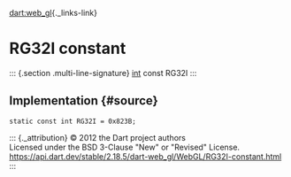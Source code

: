 [dart:web\_gl](../../dart-web_gl/dart-web_gl-library){._links-link}

RG32I constant
==============

::: {.section .multi-line-signature}
[int](../../dart-core/int-class) const RG32I
:::

Implementation {#source}
--------------

``` {.language-dart data-language="dart"}
static const int RG32I = 0x823B;
```

::: {._attribution}
© 2012 the Dart project authors\
Licensed under the BSD 3-Clause \"New\" or \"Revised\" License.\
<https://api.dart.dev/stable/2.18.5/dart-web_gl/WebGL/RG32I-constant.html>
:::
